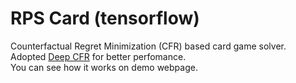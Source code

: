 # RPS Card (tensorflow)

Counterfactual Regret Minimization (CFR) based card game solver.  
Adopted [Deep CFR](https://arxiv.org/abs/1811.00164) for better perfomance.  
You can see how it works on demo webpage.

